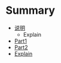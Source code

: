 # Summary

* [说明](README.md)
  * Explain
* [Part1](chapter1.md)
* [Part2](part2.md)
* [Explain](explain.md)

